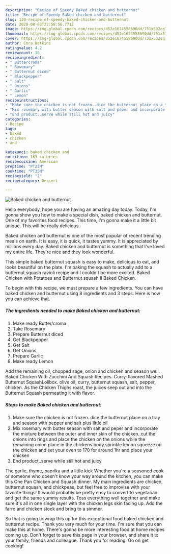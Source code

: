 ```yaml
---
description: "Recipe of Speedy Baked chicken and butternut"
title: "Recipe of Speedy Baked chicken and butternut"
slug: 120-recipe-of-speedy-baked-chicken-and-butternut
date: 2020-08-03T22:58:56.771Z
image: https://img-global.cpcdn.com/recipes/d52e1674558690dd/751x532cq70/baked-chicken-and-butternut-recipe-main-photo.jpg
thumbnail: https://img-global.cpcdn.com/recipes/d52e1674558690dd/751x532cq70/baked-chicken-and-butternut-recipe-main-photo.jpg
cover: https://img-global.cpcdn.com/recipes/d52e1674558690dd/751x532cq70/baked-chicken-and-butternut-recipe-main-photo.jpg
author: Cora Watkins
ratingvalue: 4.2
reviewcount: 10
recipeingredient:
- " Buttercroma"
- " Rosemary"
- " Butternut diced"
- " Blackpepper"
- " Salt"
- " Onions"
- " Garlic"
- " Lemon"
recipeinstructions:
- "Make sure the chicken is not frozen..dice the butternut place on a tray and season with pepper and salt plus little oil"
- "Mix rosemary with butter season with salt and peper and incorporate the mixture between the outer and inner skin of the chicken..cut the onions into rings and place the chicken on the onions while the remaining onion place in the chickens body.sprinkle lemon squeeze on the chicken and set your oven to 170 for around 1hr and place your chicken"
- "End product..serve while still hot and juicy"
categories:
- Recipe
tags:
- baked
- chicken
- and

katakunci: baked chicken and 
nutrition: 163 calories
recipecuisine: American
preptime: "PT22M"
cooktime: "PT35M"
recipeyield: "2"
recipecategory: Dessert

---
```



![Baked chicken and butternut](https://img-global.cpcdn.com/recipes/d52e1674558690dd/751x532cq70/baked-chicken-and-butternut-recipe-main-photo.jpg)

Hello everybody, hope you are having an amazing day today. Today, I'm gonna show you how to make a special dish, baked chicken and butternut. One of my favorites food recipes. This time, I'm gonna make it a little bit unique. This will be really delicious.

Baked chicken and butternut is one of the most popular of recent trending meals on earth. It is easy, it is quick, it tastes yummy. It is appreciated by millions every day. Baked chicken and butternut is something that I've loved my entire life. They're nice and they look wonderful.

This simple baked butternut squash is easy to make, delicious to eat, and looks beautiful on the plate. I&#39;m baking the squash to actually add to a butternut squash ravioli recipe and I couldn&#39;t be more excited. Baked Chicken with Potatoes and Butternut squash II Baked Chicken.


To begin with this recipe, we must prepare a few ingredients. You can have baked chicken and butternut using 8 ingredients and 3 steps. Here is how you can achieve that.

<!--inarticleads1-->

##### The ingredients needed to make Baked chicken and butternut:

1. Make ready  Butter/croma
1. Take  Rosemary
1. Prepare  Butternut diced
1. Get  Blackpepper
1. Get  Salt
1. Get  Onions
1. Prepare  Garlic
1. Make ready  Lemon


Add the remaining oil, chopped sage, onion and chicken and season well. Baked Chicken With Zucchini And Squash Recipes. Curry-flavored Mashed Butternut SquashLolibox. olive oil, curry, butternut squash, salt, pepper, chicken. As the Chicken Thighs roast, the juices seep out and into the Butternut Squash permeating it with flavor. 

<!--inarticleads2-->

##### Steps to make Baked chicken and butternut:

1. Make sure the chicken is not frozen..dice the butternut place on a tray and season with pepper and salt plus little oil
1. Mix rosemary with butter season with salt and peper and incorporate the mixture between the outer and inner skin of the chicken..cut the onions into rings and place the chicken on the onions while the remaining onion place in the chickens body.sprinkle lemon squeeze on the chicken and set your oven to 170 for around 1hr and place your chicken
1. End product..serve while still hot and juicy


The garlic, thyme, paprika and a little kick Whether you&#39;re a seasoned cook or someone who doesn&#39;t know your way around the kitchen, you can make this One Pan Chicken and Squash dinner. My main ingredients are chicken, butternut squash, and chickpeas, but feel free to improvise with your favorite things! It would probably be pretty easy to convert to vegetarian and get the same yummy results. Toss everything well together and make sure it&#39;s all in one single layer with the chicken legs skin facing up. Add the farro and chicken stock and bring to a simmer. 

So that is going to wrap this up for this exceptional food baked chicken and butternut recipe. Thank you very much for your time. I'm sure that you can make this at home. There's gonna be more interesting food at home recipes coming up. Don't forget to save this page in your browser, and share it to your family, friends and colleague. Thank you for reading. Go on get cooking!
